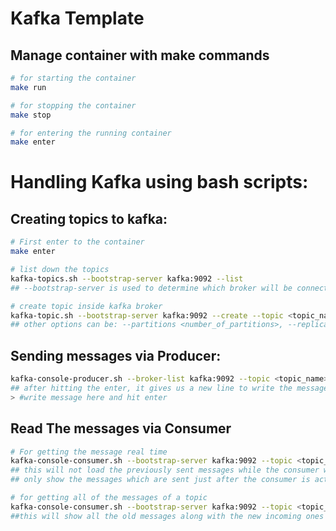 # Kafka Template

## Manage container with make commands

```bash
# for starting the container
make run

# for stopping the container
make stop

# for entering the running container
make enter
```

# Handling Kafka using bash scripts:

## Creating topics to kafka:

```bash
# First enter to the container
make enter

# list down the topics
kafka-topics.sh --bootstrap-server kafka:9092 --list
## --bootstrap-server is used to determine which broker will be connect, here this is kafka:9092

# create topic inside kafka broker
kafka-topic.sh --bootstrap-server kafka:9092 --create --topic <topic_name> [other options...]
## other options can be: --partitions <number_of_partitions>, --replication-factor <number_of_replicas> etc..
```

## Sending messages via Producer:

```bash
kafka-console-producer.sh --broker-list kafka:9092 --topic <topic_name>
## after hitting the enter, it gives us a new line to write the message
> #write message here and hit enter
```

## Read The messages via Consumer

```bash
# For getting the message real time
kafka-console-consumer.sh --bootstrap-server kafka:9092 --topic <topic_name>
## this will not load the previously sent messages while the consumer was not active, this command will
## only show the messages which are sent just after the consumer is active

# for getting all of the messages of a topic
kafka-console-consumer.sh --bootstrap-server kafka:9092 --topic <topic_name> --from-beginning
##this will show all the old messages along with the new incoming ones
```
